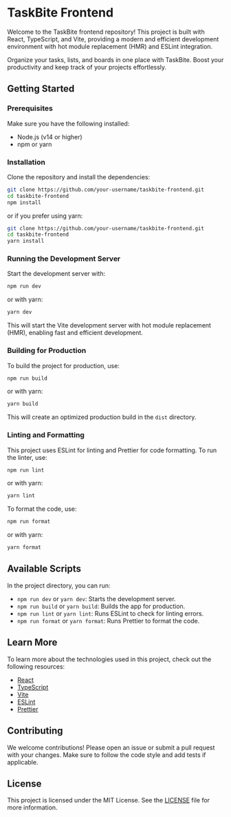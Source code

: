 # TaskBite Frontend

Welcome to the TaskBite frontend repository! This project is built with React, TypeScript, and Vite, providing a modern and efficient development environment with hot module replacement (HMR) and ESLint integration.

Organize your tasks, lists, and boards in one place with TaskBite. Boost your productivity and keep track of your projects effortlessly.

## Getting Started

### Prerequisites

Make sure you have the following installed:

- Node.js (v14 or higher)
- npm or yarn

### Installation

Clone the repository and install the dependencies:

```bash
git clone https://github.com/your-username/taskbite-frontend.git
cd taskbite-frontend
npm install
```

or if you prefer using yarn:

```bash
git clone https://github.com/your-username/taskbite-frontend.git
cd taskbite-frontend
yarn install
```

### Running the Development Server

Start the development server with:

```bash
npm run dev
```

or with yarn:

```bash
yarn dev
```

This will start the Vite development server with hot module replacement (HMR), enabling fast and efficient development.

### Building for Production

To build the project for production, use:

```bash
npm run build
```

or with yarn:

```bash
yarn build
```

This will create an optimized production build in the `dist` directory.

### Linting and Formatting

This project uses ESLint for linting and Prettier for code formatting. To run the linter, use:

```bash
npm run lint
```

or with yarn:

```bash
yarn lint
```

To format the code, use:

```bash
npm run format
```

or with yarn:

```bash
yarn format
```

## Available Scripts

In the project directory, you can run:

- `npm run dev` or `yarn dev`: Starts the development server.
- `npm run build` or `yarn build`: Builds the app for production.
- `npm run lint` or `yarn lint`: Runs ESLint to check for linting errors.
- `npm run format` or `yarn format`: Runs Prettier to format the code.

## Learn More

To learn more about the technologies used in this project, check out the following resources:

- [React](https://reactjs.org/)
- [TypeScript](https://www.typescriptlang.org/)
- [Vite](https://vitejs.dev/)
- [ESLint](https://eslint.org/)
- [Prettier](https://prettier.io/)

## Contributing

We welcome contributions! Please open an issue or submit a pull request with your changes. Make sure to follow the code style and add tests if applicable.

## License

This project is licensed under the MIT License. See the [LICENSE](LICENSE) file for more information.

